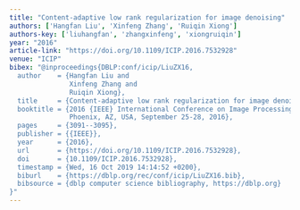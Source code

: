 ```yaml
---
title: "Content-adaptive low rank regularization for image denoising"
authors: ['Hangfan Liu', 'Xinfeng Zhang', 'Ruiqin Xiong']
authors-key: ['liuhangfan', 'zhangxinfeng', 'xiongruiqin']
year: "2016"
article-link: "https://doi.org/10.1109/ICIP.2016.7532928"
venue: "ICIP"
bibex: "@inproceedings{DBLP:conf/icip/LiuZX16,
  author    = {Hangfan Liu and
               Xinfeng Zhang and
               Ruiqin Xiong},
  title     = {Content-adaptive low rank regularization for image denoising},
  booktitle = {2016 {IEEE} International Conference on Image Processing, {ICIP} 2016,
               Phoenix, AZ, USA, September 25-28, 2016},
  pages     = {3091--3095},
  publisher = {{IEEE}},
  year      = {2016},
  url       = {https://doi.org/10.1109/ICIP.2016.7532928},
  doi       = {10.1109/ICIP.2016.7532928},
  timestamp = {Wed, 16 Oct 2019 14:14:52 +0200},
  biburl    = {https://dblp.org/rec/conf/icip/LiuZX16.bib},
  bibsource = {dblp computer science bibliography, https://dblp.org}
}"
---
```

